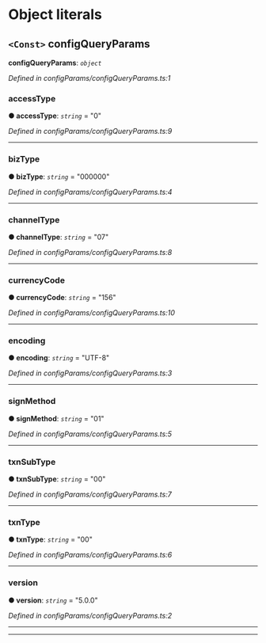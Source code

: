 

# Object literals

<a id="configqueryparams"></a>

## `<Const>` configQueryParams

**configQueryParams**: *`object`*

*Defined in configParams/configQueryParams.ts:1*

<a id="configqueryparams.accesstype"></a>

###  accessType

**● accessType**: *`string`* = "0"

*Defined in configParams/configQueryParams.ts:9*

___
<a id="configqueryparams.biztype"></a>

###  bizType

**● bizType**: *`string`* = "000000"

*Defined in configParams/configQueryParams.ts:4*

___
<a id="configqueryparams.channeltype"></a>

###  channelType

**● channelType**: *`string`* = "07"

*Defined in configParams/configQueryParams.ts:8*

___
<a id="configqueryparams.currencycode"></a>

###  currencyCode

**● currencyCode**: *`string`* = "156"

*Defined in configParams/configQueryParams.ts:10*

___
<a id="configqueryparams.encoding"></a>

###  encoding

**● encoding**: *`string`* = "UTF-8"

*Defined in configParams/configQueryParams.ts:3*

___
<a id="configqueryparams.signmethod"></a>

###  signMethod

**● signMethod**: *`string`* = "01"

*Defined in configParams/configQueryParams.ts:5*

___
<a id="configqueryparams.txnsubtype"></a>

###  txnSubType

**● txnSubType**: *`string`* = "00"

*Defined in configParams/configQueryParams.ts:7*

___
<a id="configqueryparams.txntype"></a>

###  txnType

**● txnType**: *`string`* = "00"

*Defined in configParams/configQueryParams.ts:6*

___
<a id="configqueryparams.version"></a>

###  version

**● version**: *`string`* = "5.0.0"

*Defined in configParams/configQueryParams.ts:2*

___

___

